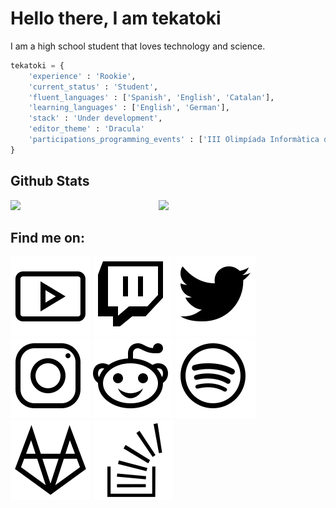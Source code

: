 # Hello there, I am tekatoki

I am a high school student that loves technology and science. 


````python
tekatoki = {    
    'experience' : 'Rookie',
    'current_status' : 'Student',
    'fluent_languages' : ['Spanish', 'English', 'Catalan'],
    'learning_languages' : ['English', 'German'],
    'stack' : 'Under development',
    'editor_theme' : 'Dracula'
    'participations_programming_events' : ['III Olimpíada Informàtica de la UIB (Univerisity of the Baleric Islands)']
}
```` 

<!-- 
$username = add_your_github's_username
$hide= (hide anything you want) stars, commits, prs, issues, contribs
$count_private= true|false (to count your private activity on github)
$show_icons= true|false
$theme= THEME_NAME
 -->

## Github Stats

<img align='left' width='47%' src='https://github-readme-stats.vercel.app/api?username=tekatoki&hide=&count_private=true&show_icons=true&theme=dark'>

<img width= '47%' src= 'https://github-readme-stats.vercel.app/api/top-langs/?username=tekatoki&count_private=true&layout=compact&theme=dark'>

## Find me on:

[![Youtube](./icons/youtube.svg)](https://www.youtube.com/channel/UCbqrUcad2dKqa0T66oKvhpA)
[![Twitch](./icons/twitch.svg)](https://www.twitch.tv/danioid548)
[![Twitter](./icons/twitter.svg)](https://twitter.com/danioid_)
[![Instagram](./icons/instagram.svg)](https://www.instagram.com/danioid_/)
[![Reddit](./icons/reddit.svg)](https://www.reddit.com/user/Danioid_)
[![Spotify](./icons/spotify.svg)](https://open.spotify.com/user/5slf08xnlchsdunpd36sycl2a?si=cab72de2c76a4297)
[![GitLab](./icons/gitlab.svg)](https://gitlab.com/tekatoki)
[![Stack Overflow](./icons/stack-overflow.svg)](https://stackoverflow.com/users/16606821/tekatoki)

